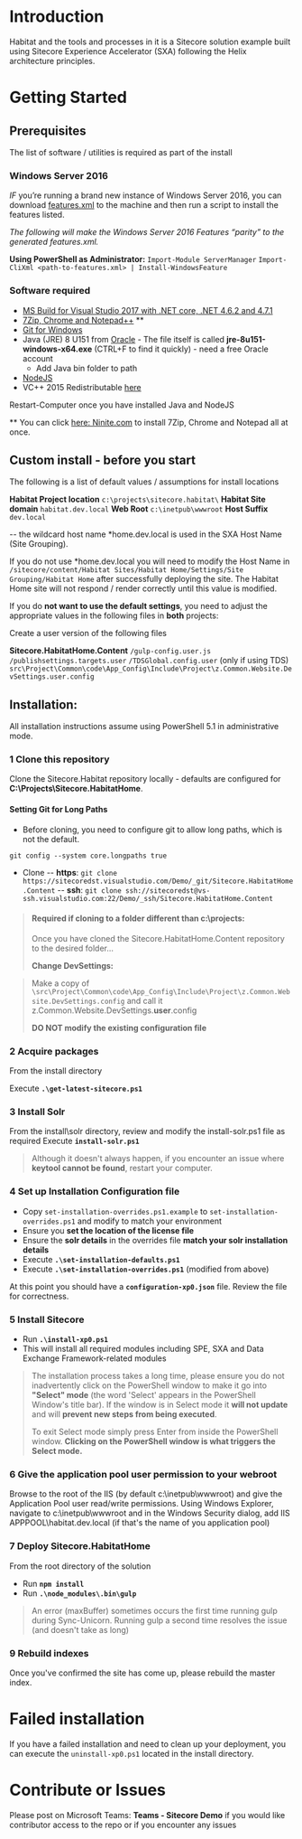 # Introduction 
Habitat and the tools and processes in it is a Sitecore solution example built using Sitecore Experience Accelerator (SXA) following the Helix architecture principles.

# Getting Started

## Prerequisites
The list of software / utilities is required as part of the install
 

### Windows Server 2016
*IF* you’re running a brand new instance of Windows Server 2016, you can download [features.xml](https://sitecore.box.com/s/365l8988xkr95i0i02funszvuf9him0y) to the machine and then run a script to install the features listed.

*The following will make the Windows Server 2016 Features “parity” to the generated features.xml.*

**Using PowerShell as Administrator:**
`Import-Module ServerManager`
`Import-CliXml <path-to-features.xml> | Install-WindowsFeature`

### Software required

- [MS Build for Visual Studio 2017 with .NET core, .NET 4.6.2 and 4.7.1](https://www.visualstudio.com/thank-you-downloading-visual-studio/?sku=BuildTools&rel=15)
- [7Zip, Chrome and Notepad++](https://ninite.com/7zip-chrome-notepadplusplus/) **
- [Git for Windows](https://github.com/git-for-windows/git/releases/download/v2.16.2.windows.1/Git-2.16.2-64-bit.exe)
- Java (JRE) 8 U151 from [Oracle](http://www.oracle.com/technetwork/java/javase/downloads/java-archive-javase8-2177648.html "Oracle Download Archive")
		- The file itself is called **jre-8u151-windows-x64.exe** (CTRL+F to find it quickly)
		- need a free Oracle account
	- Add Java bin folder to path
- [NodeJS](https://nodejs.org/dist/v8.10.0/node-v8.10.0-x64.msi) 
- VC++ 2015 Redistributable <a href="https://www.microsoft.com/en-us/download/details.aspx?id=53587&irgwc=1&OCID=AID681541_aff_7593_1211691&tduid=(ir_zTS3WeQr7Vf8xSI0HYRvRUkFUkj1QD24eQ9uTU0)(7593(1211691)(TnL5HPStwNw-plWV.mlI6FL23fFCV8WYiQ)(ir)&clickid=zTS3WeQr7Vf8xSI0HYRvRUkFUkj1QD24eQ9uTU0&ircid=7593">here</a>


Restart-Computer once you have installed Java and NodeJS 

** You can click [here: Ninite.com](https://ninite.com/7zip-chrome-notepadplusplus/) to install 7Zip, Chrome and Notepad all at once.

## Custom install - before you start


The following is a list of default values / assumptions for install locations

**Habitat Project location**		`c:\projects\sitecore.habitat\`
**Habitat Site domain**				`habitat.dev.local`
**Web Root**						`c:\inetpub\wwwroot`
**Host Suffix**						`dev.local`

-- the wildcard host name *home.dev.local is used in the SXA Host Name (Site Grouping). 

If you do not use *home.dev.local you will need to modify the Host Name in 
`/sitecore/content/Habitat Sites/Habitat Home/Settings/Site Grouping/Habitat Home` after successfully deploying the site.
The Habitat Home site will not respond / render correctly until this value is modified. 

If you do **not want to use the default settings**, you need to adjust the appropriate values in the following files in **both** projects:

Create a user version of the following files

**Sitecore.HabitatHome.Content**
`/gulp-config.user.js` 
`/publishsettings.targets.user` 
`/TDSGlobal.config.user` (only if using TDS)
`src\Project\Common\code\App_Config\Include\Project\z.Common.Website.DevSettings.user.config`


## Installation:

All installation instructions assume using PowerShell 5.1 in administrative mode.

### 1 Clone this repository
Clone the Sitecore.Habitat repository locally - defaults are configured for **C:\Projects\Sitecore.HabitatHome**. 

#### Setting Git for Long Paths

- Before cloning, you need to configure git to allow long paths, which is not the default.

`git config --system core.longpaths true`

- Clone 
-- **https**:	`git clone https://sitecoredst.visualstudio.com/Demo/_git/Sitecore.HabitatHome.Content` 
-- **ssh**:		`git clone ssh://sitecoredst@vs-ssh.visualstudio.com:22/Demo/_ssh/Sitecore.HabitatHome.Content`

> #### Required if cloning to a folder **different than c:\projects**:
> 
> Once you have cloned the Sitecore.HabitatHome.Content repository to the desired folder...
> 
> **Change DevSettings:**

> Make a copy of `\src\Project\Common\code\App_Config\Include\Project\z.Common.Website.DevSettings.config` and call it z.Common.Website.DevSettings.**user**.config
>  
> **DO NOT modify the existing configuration file**


### 2 Acquire packages
From the install directory

Execute **`.\get-latest-sitecore.ps1`**

### 3 Install Solr

From the install\solr directory, review and modify the install-solr.ps1 file as required
Execute **`install-solr.ps1`**


> Although it doesn't always happen, if you encounter an issue where **keytool cannot be found**, restart your computer.
 
### 4 Set up Installation Configuration file
- Copy `set-installation-overrides.ps1.example` to `set-installation-overrides.ps1` and modify to match your environment 
- Ensure you **set the location of the license file** 
- Ensure the **solr details** in the overrides file **match your solr installation details**
- Execute **`.\set-installation-defaults.ps1`**
- Execute **`.\set-installation-overrides.ps1`** (modified from above)

At this point you should have a **`configuration-xp0.json`** file. Review the file for correctness.

### 5 Install Sitecore

- Run **`.\install-xp0.ps1`**
- This will install all required modules including SPE, SXA and Data Exchange Framework-related modules

> The installation process takes a long time, please ensure you do not inadvertently click on the PowerShell window to make it go into **"Select" mode** (the word 'Select' appears in the PowerShell Window's title bar). If the window is in Select mode it **will not update** and will **prevent new steps from being executed**. 
> 
> To exit Select mode simply press Enter from inside the PowerShell window. **Clicking on the PowerShell window is what triggers the Select mode.**

### 6 Give the application pool user permission to your webroot 
Browse to the root of the IIS (by default c:\inetpub\wwwroot) and give the Application Pool user read/write permissions.
Using Windows Explorer, navigate to c:\inetpub\wwwroot and in the Windows Security dialog, add IIS APPPOOL\habitat.dev.local (if that's the name of you application pool)

### 7 Deploy Sitecore.HabitatHome

From the root directory of the solution
- Run **`npm install`**
- Run **`.\node_modules\.bin\gulp`** 

> An error (maxBuffer) sometimes occurs the first time running gulp during Sync-Unicorn. 
> Running gulp a second time resolves the issue (and doesn't take as long)

### 9 Rebuild indexes
Once you've confirmed the site has come up, please rebuild the master index.

# Failed installation

If you have a failed installation and need to clean up your deployment, you can execute the `uninstall-xp0.ps1` located in the install directory.

# Contribute or Issues
Please post on Microsoft Teams:  **Teams - Sitecore Demo** if you would like contributor access to the repo or if you encounter any issues

